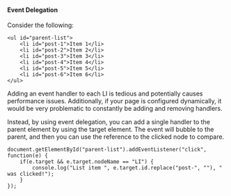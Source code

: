 #### Event Delegation
Consider the following:

```
<ul id="parent-list">
	<li id="post-1">Item 1</li>
	<li id="post-2">Item 2</li>
	<li id="post-3">Item 3</li>
	<li id="post-4">Item 4</li>
	<li id="post-5">Item 5</li>
	<li id="post-6">Item 6</li>
</ul>
```

Adding an event handler to each LI is tedious and potentially causes performance issues. Additionally, if your page is configured dynamically, it would be very problematic to constantly be adding and removing handlers.

Instead, by using event delegation, you can add a single handler to the parent element by using the target element. The event will bubble to the parent, and then you can use the reference to the clicked node to compare.

```
document.getElementById("parent-list").addEventListener("click", function(e) {
	if(e.target && e.target.nodeName == "LI") {
		console.log("List item ", e.target.id.replace("post-", ""), " was clicked!");
	}
});
```
